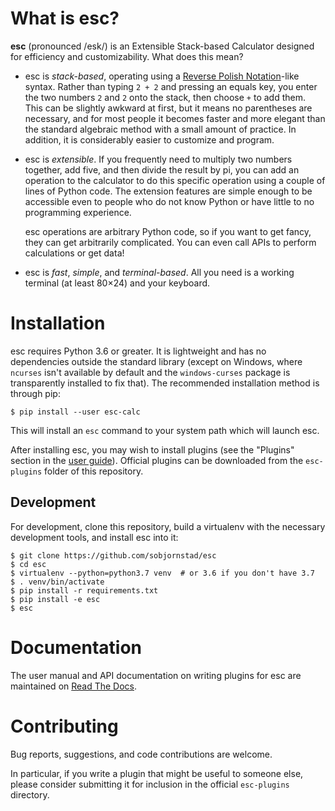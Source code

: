 What is esc?
============

**esc** (pronounced /esk/) is an Extensible Stack-based Calculator
designed for efficiency and customizability.
What does this mean?

* esc is *stack-based*,
  operating using a [Reverse Polish Notation][]-like syntax.
  Rather than typing `2 + 2` and pressing an equals key,
  you enter the two numbers `2` and `2` onto the stack,
  then choose `+` to add them.
  This can be slightly awkward at first,
  but it means no parentheses are necessary,
  and for most people it becomes faster and more elegant
  than the standard algebraic method
  with a small amount of practice.
  In addition, it is considerably easier to customize and program.

* esc is *extensible*.
  If you frequently need to
  multiply two numbers together, add five, and then divide the result by pi,
  you can add an operation to the calculator to do this specific operation
  using a couple of lines of Python code.
  The extension features are simple enough to be accessible
  even to people who do not know Python
  or have little to no programming experience.

  esc operations are arbitrary Python code, so if you want to get fancy,
  they can get arbitrarily complicated.
  You can even call APIs to perform calculations or get data!

* esc is *fast*, *simple*, and *terminal-based*.
  All you need is a working terminal (at least 80×24)
  and your keyboard.

[Reverse Polish Notation]: https://en.wikipedia.org/wiki/Reverse_Polish_notation


Installation
============

esc requires Python 3.6 or greater.
It is lightweight and has no dependencies outside the standard library
(except on Windows, where ``ncurses`` isn't available by default
and the ``windows-curses`` package is transparently installed to fix that).
The recommended installation method is through pip:

    $ pip install --user esc-calc

This will install an `esc` command to your system path which will launch esc.

After installing esc, you may wish to install plugins
(see the "Plugins" section in the [user guide](#documentation)).
Official plugins can be downloaded
from the `esc-plugins` folder of this repository.


Development
-----------

For development, clone this repository,
build a virtualenv with the necessary development tools,
and install esc into it:

    $ git clone https://github.com/sobjornstad/esc
    $ cd esc
    $ virtualenv --python=python3.7 venv  # or 3.6 if you don't have 3.7
    $ . venv/bin/activate
    $ pip install -r requirements.txt
    $ pip install -e esc
    $ esc


Documentation
=============

The user manual and API documentation on writing plugins for esc
are maintained on [Read The Docs][].

[Read The Docs]: TODO


Contributing
============

Bug reports, suggestions, and code contributions are welcome.

In particular,
if you write a plugin that might be useful to someone else,
please consider submitting it for inclusion
in the official `esc-plugins` directory.
